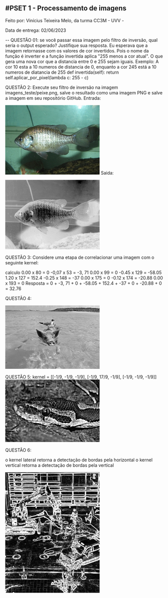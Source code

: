 #PSET 1 - Processamento de imagens
--
Feito por: Vinícius Teixeira Melo, da turma CC3M - UVV - 

Data de entrega: 02/06/2023

--
QUESTÃO 01: se você passar essa imagem pelo filtro de inversão, qual seria o
output esperado? Justifique sua resposta.
    Eu esperava que a imagem retornasse com os valores de cor invertidos. 
    Pois o nome da função é inverter e a função invertida aplica "255 menos a cor atual". 
    O que gera uma nova cor que a distancia entre 0 e 255 sejam iguais. 
    Exemplo: A cor 10 esta a 10 numeros de distancia de 0, enquanto a cor 245 está a 10 numeros de diatancia de 255
        def invertida(self):
        return self.aplicar_por_pixel(lambda c: 255 - c)

QUESTÃO 2: Execute seu filtro de inversão na imagem imagens_teste/peixe.png, 
salve o resultado como uma imagem PNG e salve a imagem em seu repositório GitHub.
Entrada:

![peixe](test_images/bluegill.png)
Saida:

![peixe_invertido](test_images/bluegill_invertido.png)

QUESTÃO 3: Considere uma etapa de correlacionar uma imagem com o seguinte kernel:

calculo
0.00 x 80 = 0
-0,07 x 53 = -3, 71
0.00 x 99 = 0
-0.45 x 129 = -58.05
1.20 x 127 = 152.4
-0.25 x 148 = -37
0.00 x 175 = 0
-0.12 x 174 = -20.88
0.00 x 193 = 0
Resposta = 0 + -3, 71 + 0 + -58.05 + 152.4 + -37 + 0 + -20.88 + 0 = 32.76


QUESTÃO 4:

![porcoq4](test_images/pigbirdQ4.png)

QUESTÃO 5:
kernel =    [[-1/9, -1/9, -1/9],
             [-1/9, 17/9, -1/9],
             [-1/9, -1/9, -1/9]]
![pythonQ5](test_images/pythonQ5.png)

QUESTÃO 6:

o kernel lateral retorna a detectação de bordas pela horizontal
o kernel vertical retorna a detectação de bordas pela vertical

![constructQ6](test_images/constructQ6.png)